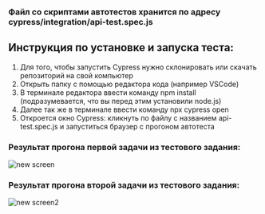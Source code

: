### Файл со скриптами автотестов хранится по адресу cypress/integration/api-test.spec.js 

## Инструкция по установке и запуска теста:
  1. Для того, чтобы запустить Cypress нужно склонировать или скачать репозиторий на свой компьютер
  2. Открыть папку с помощью редактора кода (например VSCode)
  3. В терминале редактора ввести команду npm install (подразумевается, что вы перед этим установили node.js)
  4. Далее так же в терминале ввести команду npx cypress open
  5. Откроется окно Cypress: кликнуть по файлу с названием api-test.spec.js  и запуститься браузер с прогоном автотеста
  
  
 ### Результат прогона первой задачи из тестового задания:
  
  ![new screen](https://user-images.githubusercontent.com/57813114/118765186-60408600-b883-11eb-9e97-bf3b510f7e56.png)
  
  
  ### Результат прогона второй задачи из тестового задания:
   
![new screen2](https://user-images.githubusercontent.com/57813114/118765293-8c5c0700-b883-11eb-9d18-e4360334edec.png)
